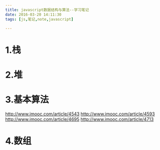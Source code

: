 ```yaml
---
title: javascript数据结构与算法--学习笔记
date: 2016-03-20 14:11:30
tags: [js,笔记,note,javascript]

---
```

# 1.栈
# 2.堆
# 3.基本算法
http://www.imooc.com/article/4543
http://www.imooc.com/article/4593
http://www.imooc.com/article/4695
http://www.imooc.com/article/4713

# 4.数组

